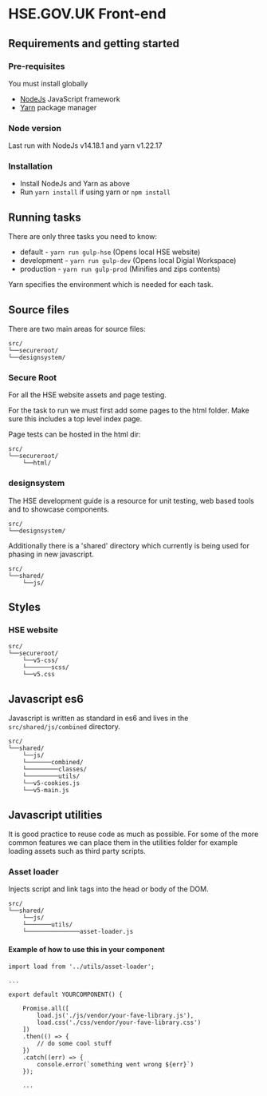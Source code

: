 # HSE.GOV.UK Front-end

## Requirements and getting started

### Pre-requisites

You must install globally

- [NodeJs](https://nodejs.org/en/) JavaScript framework
- [Yarn](https://yarnpkg.com/getting-started/install) package manager

### Node version

Last run with NodeJs v14.18.1 and yarn v1.22.17

### Installation

- Install NodeJs and Yarn as above
- Run `yarn install` if using yarn or `npm install`

## Running tasks

There are only three tasks you need to know:

- default - `yarn run gulp-hse` (Opens local HSE website)
- development - `yarn run gulp-dev` (Opens local Digial Workspace)
- production - `yarn run gulp-prod` (Minifies and zips contents)

Yarn specifies the environment which is needed for each task.

## Source files

There are two main areas for source files:

```
src/
└──secureroot/
└──designsystem/
```

### Secure Root

For all the HSE website assets and page testing.

For the task to run we must first add some pages to the html folder. Make sure this includes a top level index page.

Page tests can be hosted in the html dir:

```
src/
└──secureroot/
    └──html/
```

### designsystem

The HSE development guide is a resource for unit testing, web based tools and to showcase components.

```
src/
└──designsystem/
```

Additionally there is a 'shared' directory which currently is being used for phasing in new javascript.

```
src/
└──shared/
    └──js/
```

## Styles

### HSE website

```
src/
└──secureroot/
    └──v5-css/
    └───────scss/
    └──v5.css
```

## Javascript es6

Javascript is written as standard in es6 and lives in the `src/shared/js/combined` directory.

```
src/
└──shared/
    └──js/
    └───────combined/
    └─────────classes/
    └─────────utils/
    └──v5-cookies.js
    └──v5-main.js

```

## Javascript utilities

It is good practice to reuse code as much as possible. For some of the more common features we can place them in the utilities folder for example loading assets such as third party scripts.

### Asset loader

Injects script and link tags into the head or body of the DOM.

```
src/
└──shared/
    └──js/
    └───────utils/
    └───────────────asset-loader.js
```

#### Example of how to use this in your component

```
import load from '../utils/asset-loader';

...

export default YOURCOMPONENT() {

    Promise.all([
        load.js('./js/vendor/your-fave-library.js'),
        load.css('./css/vendor/your-fave-library.css')
    ])
    .then(() => {
        // do some cool stuff
    })
    .catch((err) => {
        console.error(`something went wrong ${err}`)
    });

    ...
```
